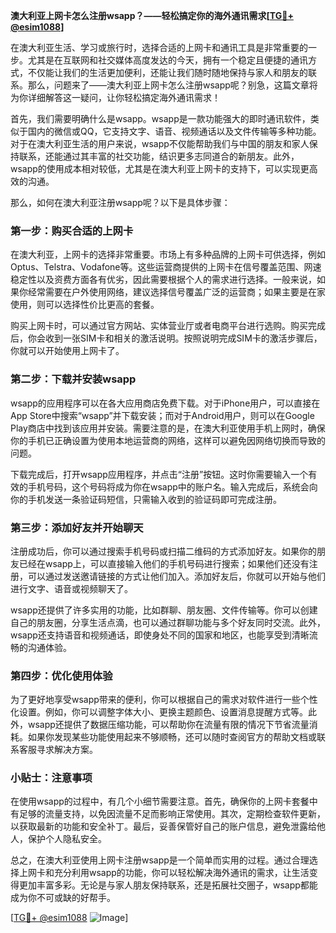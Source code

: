 **澳大利亚上网卡怎么注册wsapp？——轻松搞定你的海外通讯需求[[TG💪+ @esim1088](https://t.me/s/esim1088)]**

在澳大利亚生活、学习或旅行时，选择合适的上网卡和通讯工具是非常重要的一步。尤其是在互联网和社交媒体高度发达的今天，拥有一个稳定且便捷的通讯方式，不仅能让我们的生活更加便利，还能让我们随时随地保持与家人和朋友的联系。那么，问题来了——澳大利亚上网卡怎么注册wsapp呢？别急，这篇文章将为你详细解答这一疑问，让你轻松搞定海外通讯需求！

首先，我们需要明确什么是wsapp。wsapp是一款功能强大的即时通讯软件，类似于国内的微信或QQ，它支持文字、语音、视频通话以及文件传输等多种功能。对于在澳大利亚生活的用户来说，wsapp不仅能帮助我们与中国的朋友和家人保持联系，还能通过其丰富的社交功能，结识更多志同道合的新朋友。此外，wsapp的使用成本相对较低，尤其是在澳大利亚上网卡的支持下，可以实现更高效的沟通。

那么，如何在澳大利亚注册wsapp呢？以下是具体步骤：

### 第一步：购买合适的上网卡

在澳大利亚，上网卡的选择非常重要。市场上有多种品牌的上网卡可供选择，例如Optus、Telstra、Vodafone等。这些运营商提供的上网卡在信号覆盖范围、网速稳定性以及资费方面各有优劣，因此需要根据个人的需求进行选择。一般来说，如果你经常需要在户外使用网络，建议选择信号覆盖广泛的运营商；如果主要是在家使用，则可以选择性价比更高的套餐。

购买上网卡时，可以通过官方网站、实体营业厅或者电商平台进行选购。购买完成后，你会收到一张SIM卡和相关的激活说明。按照说明完成SIM卡的激活步骤后，你就可以开始使用上网卡了。

### 第二步：下载并安装wsapp

wsapp的应用程序可以在各大应用商店免费下载。对于iPhone用户，可以直接在App Store中搜索“wsapp”并下载安装；而对于Android用户，则可以在Google Play商店中找到该应用并安装。需要注意的是，在澳大利亚使用手机上网时，确保你的手机已正确设置为使用本地运营商的网络，这样可以避免因网络切换而导致的问题。

下载完成后，打开wsapp应用程序，并点击“注册”按钮。这时你需要输入一个有效的手机号码，这个号码将成为你在wsapp中的账户名。输入完成后，系统会向你的手机发送一条验证码短信，只需输入收到的验证码即可完成注册。

### 第三步：添加好友并开始聊天

注册成功后，你可以通过搜索手机号码或扫描二维码的方式添加好友。如果你的朋友已经在wsapp上，可以直接输入他们的手机号码进行搜索；如果他们还没有注册，可以通过发送邀请链接的方式让他们加入。添加好友后，你就可以开始与他们进行文字、语音或视频聊天了。

wsapp还提供了许多实用的功能，比如群聊、朋友圈、文件传输等。你可以创建自己的朋友圈，分享生活点滴，也可以通过群聊功能与多个好友同时交流。此外，wsapp还支持语音和视频通话，即使身处不同的国家和地区，也能享受到清晰流畅的沟通体验。

### 第四步：优化使用体验

为了更好地享受wsapp带来的便利，你可以根据自己的需求对软件进行一些个性化设置。例如，你可以调整字体大小、更换主题颜色、设置消息提醒方式等。此外，wsapp还提供了数据压缩功能，可以帮助你在流量有限的情况下节省流量消耗。如果你发现某些功能使用起来不够顺畅，还可以随时查阅官方的帮助文档或联系客服寻求解决方案。

### 小贴士：注意事项

在使用wsapp的过程中，有几个小细节需要注意。首先，确保你的上网卡套餐中有足够的流量支持，以免因流量不足而影响正常使用。其次，定期检查软件更新，以获取最新的功能和安全补丁。最后，妥善保管好自己的账户信息，避免泄露给他人，保护个人隐私安全。

总之，在澳大利亚使用上网卡注册wsapp是一个简单而实用的过程。通过合理选择上网卡和充分利用wsapp的功能，你可以轻松解决海外通讯的需求，让生活变得更加丰富多彩。无论是与家人朋友保持联系，还是拓展社交圈子，wsapp都能成为你不可或缺的好帮手。

[[TG💪+ @esim1088](https://t.me/s/esim1088) ![Image](https://i.postimg.cc/4NQfJmqS/Snipaste-2025-05-13-00-14-12.png)]
